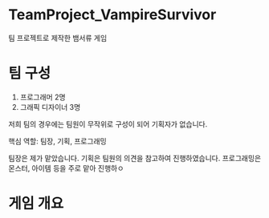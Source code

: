 # TeamProject_VampireSurvivor
팀 프로젝트로 제작한 뱀서류 게임


# 팀 구성
1. 프로그래머 2명
2. 그래픽 디자이너 3명


  저희 팀의 경우에는 팀원이 무작위로 구성이 되어 기획자가 없습니다.
  
  
  핵심 역할: 팀장, 기획, 프로그래밍

  팀장은 제가 맡았습니다.
  기획은 팀원의 의견을 참고하여 진행하였습니다.
  프로그래밍은 몬스터, 아이템 등을 주로 맡아 진행하ㅇ
  



# 게임 개요
